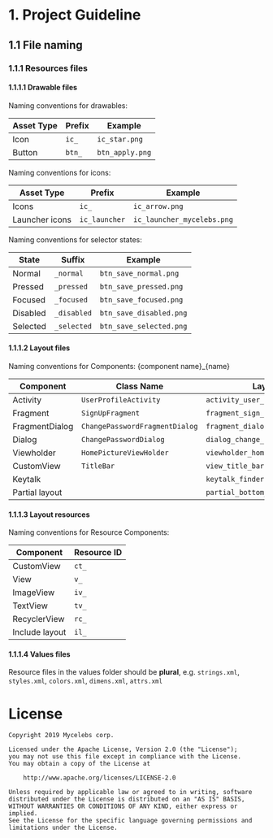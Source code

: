 # 1. Project Guideline

## 1.1 File naming

### 1.1.1 Resources files

#### 1.1.1.1 Drawable files

Naming conventions for drawables:

| Asset Type   | Prefix             |		Example           |
|--------------|--------------------|-----------------------------|
| Icon         | `ic_`	            | `ic_star.png`               |
| Button       | `btn_`	            | `btn_apply.png`    	  |

Naming conventions for icons:

| Asset Type                      | Prefix             | Example                      |
| --------------------------------| -------------------| ---------------------------- |
| Icons                           | `ic_`              | `ic_arrow.png`               |
| Launcher icons                  | `ic_launcher`      | `ic_launcher_mycelebs.png`   |

Naming conventions for selector states:

| State	       | Suffix          | Example                   |
|--------------|-----------------|---------------------------|
| Normal       | `_normal`       | `btn_save_normal.png`     |
| Pressed      | `_pressed`      | `btn_save_pressed.png`    |
| Focused      | `_focused`      | `btn_save_focused.png`    |
| Disabled     | `_disabled`     | `btn_save_disabled.png`   |
| Selected     | `_selected`     | `btn_save_selected.png`   |


#### 1.1.1.2 Layout files

Naming conventions for Components:
{component name}_{name}

| Component        | Class Name             		| Layout Name                   	|
| ---------------- | ---------------------------------- | ------------------------------------- |
| Activity         | `UserProfileActivity`  		| `activity_user_profile.xml`   	|
| Fragment         | `SignUpFragment`       		| `fragment_sign_up.xml`        	|
| FragmentDialog   | `ChangePasswordFragmentDialog` 	| `fragment_dialog_change_password.xml` |
| Dialog           | `ChangePasswordDialog` 		| `dialog_change_password.xml` 		|
| Viewholder       | `HomePictureViewHolder`            | `viewholder_home_picture.xml`         |
| CustomView       | `TitleBar`                    	| `view_title_bar.xml`	     	  	|
| Keytalk 	   |                     		| `keytalk_finder.xml`	     	  	|
| Partial layout   |                     		| `partial_bottom_sheet_top.xml`       	|

#### 1.1.1.3 Layout resources

Naming conventions for Resource Components:

| Component        | Resource ID             		
| ---------------- | ---------------------------|
| CustomView       | `ct_`  			|
| View		   | `v_`       		|
| ImageView	   | `iv_`       		|
| TextView	   | `tv_`       		|
| RecyclerView	   | `rc_`       		|
| Include layout   | `il_`       		|

#### 1.1.1.4 Values files

Resource files in the values folder should be __plural__, e.g. `strings.xml`, `styles.xml`, `colors.xml`, `dimens.xml`, `attrs.xml`

# License

```
Copyright 2019 Mycelebs corp.

Licensed under the Apache License, Version 2.0 (the "License");
you may not use this file except in compliance with the License.
You may obtain a copy of the License at

    http://www.apache.org/licenses/LICENSE-2.0

Unless required by applicable law or agreed to in writing, software
distributed under the License is distributed on an "AS IS" BASIS,
WITHOUT WARRANTIES OR CONDITIONS OF ANY KIND, either express or implied.
See the License for the specific language governing permissions and
limitations under the License.
```
